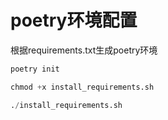 # poetry环境配置
根据requirements.txt生成poetry环境
```python
poetry init              

chmod +x install_requirements.sh

./install_requirements.sh
```

